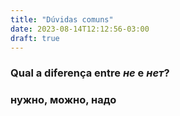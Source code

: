 ```yaml
---
title: "Dúvidas comuns"
date: 2023-08-14T12:12:56-03:00
draft: true
---
```


### Qual a diferença entre *не* e *нет*?


### нужно, можно, надо

### 